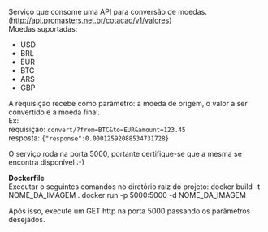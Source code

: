 Serviço que consome uma API para conversão de moedas. (http://api.promasters.net.br/cotacao/v1/valores) <br/>
Moedas suportadas:<br/>
- USD
- BRL
- EUR
- BTC
- ARS
- GBP

A requisição recebe como parâmetro: a moeda de origem, o valor a ser convertido e a moeda final.<br/>
Ex:</br> 
requisição: `convert/?from=BTC&to=EUR&amount=123.45`</br>
resposta: `{"response":0.00012592088534731728}`

O serviço roda na porta 5000, portante certifique-se que a mesma se encontra disponível :-)

<b>Dockerfile</b></br>
Executar o seguintes comandos no diretório raiz do projeto:
docker build -t NOME_DA_IMAGEM .
docker run -p 5000:5000 -d NOME_DA_IMAGEM

Após isso, execute um GET http na porta 5000 passando os parâmetros desejados.
